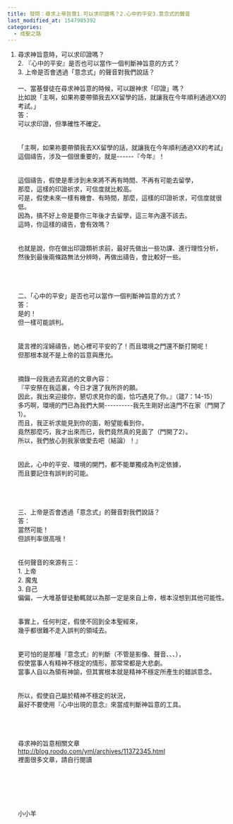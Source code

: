 ```yaml
---
title: 發問：尋求上帝旨意1.可以求印證嗎？2.心中的平安3.意念式的聲音
last_modified_at: 1547985392
categories:
  - 成聖之路
---
```


1.	尋求神旨意時，可以求印證嗎？<br>2.	『心中的平安』是否也可以當作一個判斷神旨意的方式？<br>3.	上帝是否會透過「意念式」的聲音對我們說話？<br><!--more--><br>一、當基督徒在尋求神旨意的時候，可以跟神求「印證」嗎？<br>比如說「主啊，如果祢要帶領我去XX留學的話，就讓我在今年順利通過XX的考試。」<br>答：<br>可以求印證，但準確性不確定。<br> <br><br>「主啊，如果祢要帶領我去XX留學的話，就讓我在今年順利通過XX的考試」<br>這個禱告，涉及一個很重要的，就是------『今年』！<br><br><br>這個禱告，假使是牽涉到未來將不再有時間、不再有可能去留學，<br>那麼，這樣的印證祈求，可信度就比較高。<br>可是，假使未來一樣有機會、有時間，那麼，這樣的印證祈求，可信度就很低。<br>因為，搞不好上帝是要你三年後才去留學，這三年內還不該去。<br>這時，你這樣的禱告，會有效嗎？<br> <br><br>也就是說，你在做出印證類祈求前，最好先做出一些功課、進行理性分析，<br>然後到最後兩條路無法分辨時，再做出禱告，會比較好一些。<br> <br> <br><br><br>二、「心中的平安」是否也可以當作一個判斷神旨意的方式？<br>答：<br>是的！<br>但一樣可能誤判。<br><br><br>箴言裡的淫婦禱告，她心裡可平安的了！而且環境之門還不斷打開呢！<br>但那根本就不是上帝的旨意與應允。<br><br><br>摘錄一段我過去寫過的文章內容：<br>『平安祭在我這裏，今日才還了我所許的願。<br>因此，我出來迎接你，懇切求見你的面，恰巧遇見了你。』（箴7：14-15）<br>多巧啊，環境的門已為我們大開----------我先生剛好出遠門不在家（門開了1）。<br>而且，我正祈求能見到你的面，盼望能看到你，<br>竟然那麼巧，我才出來而已，我們竟然真的見面了（門開了2）。<br>所以，我們放心到我家做愛去吧（結論）！』<br><br><br>因此，心中的平安、環境的開門，都不能單獨成為判定依據，<br>而且要記住有誤判的可能。<br> <br><br><br> <br>三、上帝是否會透過「意念式」的聲音對我們說話？<br>答：<br>當然可能！<br>但誤判率很高哦！<br><br><br>任何聲音的來源有三：<br>1.	上帝<br>2.	魔鬼<br>3.	自己<br>偏偏，一大堆基督徒動輒就以為那一定是來自上帝，根本沒想到其他可能性。 <br><br><br>事實上，任何判定，假使不回到全本聖經來，<br>幾乎都很難不走入誤判的領域去。<br><br><br>更可怕的是那種『意念式』的判斷（不管是影像、聲音、、、），<br>假使當事人有精神不穩定的情形，那常常都是大悲劇。<br>當事人自以為領有神諭，但其實根本就是精神不穩定所產生的錯誤意念。<br><br><br>所以，假使自己屬於精神不穩定的狀況，<br>最好不要使用『心中出現的意念』來當成判斷神旨意的工具。<br><br><br><br><br>尋求神的旨意相關文章 <br>http://blog.roodo.com/yml/archives/11372345.html<br>裡面很多文章，請自行閱讀<br><br><br><br><br><br><br>小小羊<br><br><br><br><br><br>
